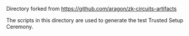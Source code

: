 
Directory forked from https://github.com/aragon/zk-circuits-artifacts

The scripts in this directory are used to generate the test Trusted Setup Ceremony.

